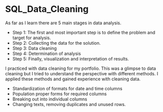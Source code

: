 # SQL_Data_Cleaning

As far as I learn there are 5 main stages in data analysis.

* Step 1: The first and most important step is to define the problem and target for analysis.
* Step 2: Collecting the data for the solution.
* Step 3: Data cleaning
* Step 4: Determination of analysis
* Step 5: Finally, visualization and interpretation of results.

I practiced with data cleaning for my portfolio. This was a glimpse to data cleaning but I tried to understand the perspective with different methods. I applied these methods and gained experience with cleaning data.

* Standardization of formats for date and time columns
* Population proper forms for required columns
* Breaking out into individual columns
* Changing texts, removing duplicates and unused rows.



